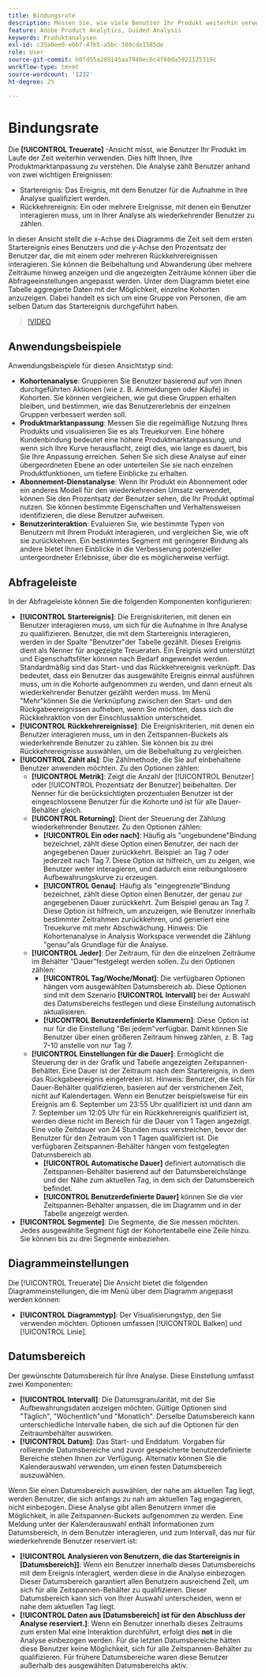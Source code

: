 ```yaml
---
title: Bindungsrate
description: Messen Sie, wie viele Benutzer Ihr Produkt weiterhin verwenden.
feature: Adobe Product Analytics, Guided Analysis
keywords: Produktanalysen
exl-id: c35a0ee0-e6b7-47b5-a5bc-308cde1585de
role: User
source-git-commit: b0fd55a289145aa7946ec6c4f60da5921125319c
workflow-type: tm+mt
source-wordcount: '1232'
ht-degree: 2%

---
```


# Bindungsrate

Die **[!UICONTROL Treuerate]** -Ansicht misst, wie Benutzer Ihr Produkt im Laufe der Zeit weiterhin verwenden. Dies hilft Ihnen, Ihre Produktmarktanpassung zu verstehen. Die Analyse zählt Benutzer anhand von zwei wichtigen Ereignissen:

* Startereignis: Das Ereignis, mit dem Benutzer für die Aufnahme in Ihre Analyse qualifiziert werden.
* Rückkehrereignis: Ein oder mehrere Ereignisse, mit denen ein Benutzer interagieren muss, um in Ihrer Analyse als wiederkehrender Benutzer zu zählen.

In dieser Ansicht stellt die x-Achse des Diagramms die Zeit seit dem ersten Startereignis eines Benutzers und die y-Achse den Prozentsatz der Benutzer dar, die mit einem oder mehreren Rückkehrereignissen interagieren. Sie können die Beibehaltung und Abwanderung über mehrere Zeiträume hinweg anzeigen und die angezeigten Zeiträume können über die Abfrageeinstellungen angepasst werden. Unter dem Diagramm bietet eine Tabelle aggregierte Daten mit der Möglichkeit, einzelne Kohorten anzuzeigen. Dabei handelt es sich um eine Gruppe von Personen, die am selben Datum das Startereignis durchgeführt haben.

>[!VIDEO](https://video.tv.adobe.com/v/3430503/?learn=on)

## Anwendungsbeispiele

Anwendungsbeispiele für diesen Ansichtstyp sind:

* **Kohortenanalyse**: Gruppieren Sie Benutzer basierend auf von ihnen durchgeführten Aktionen (wie z. B. Anmeldungen oder Käufe) in Kohorten. Sie können vergleichen, wie gut diese Gruppen erhalten bleiben, und bestimmen, wie das Benutzererlebnis der einzelnen Gruppen verbessert werden soll.
* **Produktmarktanpassung**: Messen Sie die regelmäßige Nutzung Ihres Produkts und visualisieren Sie es als Treuekurven. Eine höhere Kundenbindung bedeutet eine höhere Produktmarktanpassung, und wenn sich Ihre Kurve herausflacht, zeigt dies, wie lange es dauert, bis Sie Ihre Anpassung erreichen. Sehen Sie sich diese Analyse auf einer übergeordneten Ebene an oder unterteilen Sie sie nach einzelnen Produktfunktionen, um tiefere Einblicke zu erhalten.
* **Abonnement-Dienstanalyse**: Wenn Ihr Produkt ein Abonnement oder ein anderes Modell für den wiederkehrenden Umsatz verwendet, können Sie den Prozentsatz der Benutzer sehen, die Ihr Produkt optimal nutzen. Sie können bestimmte Eigenschaften und Verhaltensweisen identifizieren, die diese Benutzer aufweisen.
* **Benutzerinteraktion**: Evaluieren Sie, wie bestimmte Typen von Benutzern mit Ihrem Produkt interagieren, und vergleichen Sie, wie oft sie zurückkehren. Ein bestimmtes Segment mit geringerer Bindung als andere bietet Ihnen Einblicke in die Verbesserung potenzieller untergeordneter Erlebnisse, über die es möglicherweise verfügt.

## Abfrageleiste

In der Abfrageleiste können Sie die folgenden Komponenten konfigurieren:

* **[!UICONTROL Startereignis]**: Die Ereigniskriterien, mit denen ein Benutzer interagieren muss, um sich für die Aufnahme in Ihre Analyse zu qualifizieren. Benutzer, die mit dem Startereignis interagieren, werden in der Spalte &quot;Benutzer&quot;der Tabelle gezählt. Dieses Ereignis dient als Nenner für angezeigte Treueraten. Ein Ereignis wird unterstützt und Eigenschaftsfilter können nach Bedarf angewendet werden. Standardmäßig sind das Start- und das Rückkehrereignis verknüpft. Das bedeutet, dass ein Benutzer das ausgewählte Ereignis einmal ausführen muss, um in die Kohorte aufgenommen zu werden, und dann erneut als wiederkehrender Benutzer gezählt werden muss. Im Menü &quot;Mehr&quot;können Sie die Verknüpfung zwischen den Start- und den Rückgabeereignissen aufheben, wenn Sie möchten, dass sich die Rückkehraktion von der Einschlussaktion unterscheidet.
* **[!UICONTROL Rückkehrereignisse]**: Die Ereigniskriterien, mit denen ein Benutzer interagieren muss, um in den Zeitspannen-Buckets als wiederkehrende Benutzer zu zählen. Sie können bis zu drei Rückkehrereignisse auswählen, um die Beibehaltung zu vergleichen.
* **[!UICONTROL Zählt als]**: Die Zählmethode, die Sie auf einbehaltene Benutzer anwenden möchten. Zu den Optionen zählen: 
   * **[!UICONTROL Metrik]**: Zeigt die Anzahl der [!UICONTROL Benutzer] oder [!UICONTROL Prozentsatz der Benutzer] beibehalten. Der Nenner für die berücksichtigten prozentualen Benutzer ist der eingeschlossene Benutzer für die Kohorte und ist für alle Dauer-Behälter gleich.
   * **[!UICONTROL Returning]**: Dient der Steuerung der Zählung wiederkehrender Benutzer. Zu den Optionen zählen: 
      * **[!UICONTROL Ein oder nach]**: Häufig als &quot;ungebundene&quot;Bindung bezeichnet, zählt diese Option einen Benutzer, der nach der angegebenen Dauer zurückkehrt. Beispiel: an Tag 7 oder jederzeit nach Tag 7. Diese Option ist hilfreich, um zu zeigen, wie Benutzer weiter interagieren, und dadurch eine reibungslosere Aufbewahrungskurve zu erzeugen.
      * **[!UICONTROL Genau]**: Häufig als &quot;eingegrenzte&quot;Bindung bezeichnet, zählt diese Option einen Benutzer, der genau zur angegebenen Dauer zurückkehrt. Zum Beispiel genau an Tag 7. Diese Option ist hilfreich, um anzuzeigen, wie Benutzer innerhalb bestimmter Zeitrahmen zurückkehren, und generiert eine Treuekurve mit mehr Abschwächung. Hinweis: Die Kohortenanalyse in Analysis Workspace verwendet die Zählung &quot;genau&quot;als Grundlage für die Analyse.
   * **[!UICONTROL Jeder]**: Der Zeitraum, für den die einzelnen Zeiträume im Behälter &quot;Dauer&quot;festgelegt werden sollen. Zu den Optionen zählen: 
      * **[!UICONTROL Tag/Woche/Monat]**: Die verfügbaren Optionen hängen vom ausgewählten Datumsbereich ab. Diese Optionen sind mit dem Szenario **[!UICONTROL Intervall]** bei der Auswahl des Datumsbereichs festlegen und diese Einstellung automatisch aktualisieren.
      * **[!UICONTROL Benutzerdefinierte Klammern]**: Diese Option ist nur für die Einstellung &quot;Bei jedem&quot;verfügbar. Damit können Sie Benutzer über einen größeren Zeitraum hinweg zählen, z. B. Tag 7-10 anstelle von nur Tag 7.
   * **[!UICONTROL Einstellungen für die Dauer]**: Ermöglicht die Steuerung der in der Grafik und Tabelle angezeigten Zeitspannen-Behälter. Eine Dauer ist der Zeitraum nach dem Startereignis, in dem das Rückgabeereignis eingetreten ist. Hinweis: Benutzer, die sich für Dauer-Behälter qualifizieren, basieren auf der verstrichenen Zeit, nicht auf Kalendertagen. Wenn ein Benutzer beispielsweise für ein Ereignis am 6. September um 23:55 Uhr qualifiziert ist und dann am 7. September um 12:05 Uhr für ein Rückkehrereignis qualifiziert ist, werden diese nicht im Bereich für die Dauer von 1 Tagen angezeigt. Eine volle Zeitdauer von 24 Stunden muss verstreichen, bevor der Benutzer für den Zeitraum von 1 Tagen qualifiziert ist. Die verfügbaren Zeitspannen-Behälter hängen vom festgelegten Datumsbereich ab.
      * **[!UICONTROL Automatische Dauer]** definiert automatisch die Zeitspannen-Behälter basierend auf der Datumsbereichslänge und der Nähe zum aktuellen Tag, in dem sich der Datumsbereich befindet.
      * **[!UICONTROL Benutzerdefinierte Dauer]** können Sie die vier Zeitspannen-Behälter anpassen, die im Diagramm und in der Tabelle angezeigt werden.
* **[!UICONTROL Segmente]**: Die Segmente, die Sie messen möchten. Jedes ausgewählte Segment fügt der Kohortentabelle eine Zeile hinzu. Sie können bis zu drei Segmente einbeziehen.

## Diagrammeinstellungen

Die [!UICONTROL Treuerate] Die Ansicht bietet die folgenden Diagrammeinstellungen, die im Menü über dem Diagramm angepasst werden können:

* **[!UICONTROL Diagrammtyp]**: Der Visualisierungstyp, den Sie verwenden möchten. Optionen umfassen [!UICONTROL Balken] und [!UICONTROL Linie].

## Datumsbereich

Der gewünschte Datumsbereich für Ihre Analyse. Diese Einstellung umfasst zwei Komponenten:

* **[!UICONTROL Intervall]**: Die Datumsgranularität, mit der Sie Aufbewahrungsdaten anzeigen möchten. Gültige Optionen sind &quot;Täglich&quot;, &quot;Wöchentlich&quot;und &quot;Monatlich&quot;. Derselbe Datumsbereich kann unterschiedliche Intervalle haben, die sich auf die Optionen für den Zeitraumbehälter auswirken.
* **[!UICONTROL Datum]**: Das Start- und Enddatum. Vorgaben für rollierende Datumsbereiche und zuvor gespeicherte benutzerdefinierte Bereiche stehen Ihnen zur Verfügung. Alternativ können Sie die Kalenderauswahl verwenden, um einen festen Datumsbereich auszuwählen.

Wenn Sie einen Datumsbereich auswählen, der nahe am aktuellen Tag liegt, werden Benutzer, die sich anfangs zu nah am aktuellen Tag engagieren, nicht einbezogen. Diese Analyse gibt allen Benutzern immer die Möglichkeit, in alle Zeitspannen-Buckets aufgenommen zu werden. Eine Meldung unter der Kalenderauswahl enthält Informationen zum Datumsbereich, in dem Benutzer interagieren, und zum Intervall, das nur für wiederkehrende Benutzer reserviert ist:

* **[!UICONTROL Analysieren von Benutzern, die das Startereignis in [Datumsbereich]]**: Wenn ein Benutzer innerhalb dieses Datumsbereichs mit dem Ereignis interagiert, werden diese in die Analyse einbezogen. Dieser Datumsbereich garantiert allen Benutzern ausreichend Zeit, um sich für alle Zeitspannen-Behälter zu qualifizieren. Dieser Datumsbereich kann sich von Ihrer Auswahl unterscheiden, wenn er nahe dem aktuellen Tag liegt.
* **[!UICONTROL Daten aus [Datumsbereich] ist für den Abschluss der Analyse reserviert.]**: Wenn ein Benutzer innerhalb dieses Zeitraums zum ersten Mal eine Interaktion durchführt, erfolgt dies **not** in die Analyse einbezogen werden. Für die letzten Datumsbereiche hätten diese Benutzer keine Möglichkeit, sich für alle Zeitspannen-Behälter zu qualifizieren. Für frühere Datumsbereiche waren diese Benutzer außerhalb des ausgewählten Datumsbereichs aktiv.
